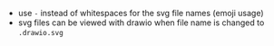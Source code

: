 - use `-` instead of whitespaces for the svg file names (emoji usage)
- svg files can be viewed with drawio when file name is changed to `.drawio.svg`